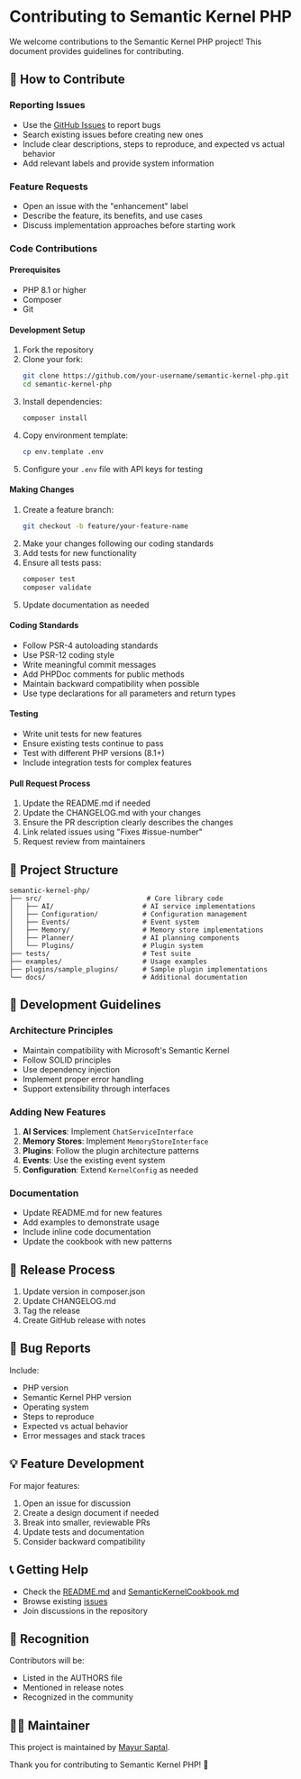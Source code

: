 # Contributing to Semantic Kernel PHP

We welcome contributions to the Semantic Kernel PHP project! This document provides guidelines for contributing.

## 🤝 How to Contribute

### Reporting Issues
- Use the [GitHub Issues](https://github.com/mayursaptal/semantic-kernel-php/issues) to report bugs
- Search existing issues before creating new ones
- Include clear descriptions, steps to reproduce, and expected vs actual behavior
- Add relevant labels and provide system information

### Feature Requests
- Open an issue with the "enhancement" label
- Describe the feature, its benefits, and use cases
- Discuss implementation approaches before starting work

### Code Contributions

#### Prerequisites
- PHP 8.1 or higher
- Composer
- Git

#### Development Setup
1. Fork the repository
2. Clone your fork:
   ```bash
   git clone https://github.com/your-username/semantic-kernel-php.git
   cd semantic-kernel-php
   ```
3. Install dependencies:
   ```bash
   composer install
   ```
4. Copy environment template:
   ```bash
   cp env.template .env
   ```
5. Configure your `.env` file with API keys for testing

#### Making Changes
1. Create a feature branch:
   ```bash
   git checkout -b feature/your-feature-name
   ```
2. Make your changes following our coding standards
3. Add tests for new functionality
4. Ensure all tests pass:
   ```bash
   composer test
   composer validate
   ```
5. Update documentation as needed

#### Coding Standards
- Follow PSR-4 autoloading standards
- Use PSR-12 coding style
- Write meaningful commit messages
- Add PHPDoc comments for public methods
- Maintain backward compatibility when possible
- Use type declarations for all parameters and return types

#### Testing
- Write unit tests for new features
- Ensure existing tests continue to pass
- Test with different PHP versions (8.1+)
- Include integration tests for complex features

#### Pull Request Process
1. Update the README.md if needed
2. Update the CHANGELOG.md with your changes
3. Ensure the PR description clearly describes the changes
4. Link related issues using "Fixes #issue-number"
5. Request review from maintainers

## 📁 Project Structure

```
semantic-kernel-php/
├── src/                          # Core library code
│   ├── AI/                      # AI service implementations
│   ├── Configuration/           # Configuration management
│   ├── Events/                  # Event system
│   ├── Memory/                  # Memory store implementations
│   ├── Planner/                 # AI planning components
│   └── Plugins/                 # Plugin system
├── tests/                       # Test suite
├── examples/                    # Usage examples
├── plugins/sample_plugins/      # Sample plugin implementations
└── docs/                        # Additional documentation
```

## 🔧 Development Guidelines

### Architecture Principles
- Maintain compatibility with Microsoft's Semantic Kernel
- Follow SOLID principles
- Use dependency injection
- Implement proper error handling
- Support extensibility through interfaces

### Adding New Features
1. **AI Services**: Implement `ChatServiceInterface`
2. **Memory Stores**: Implement `MemoryStoreInterface`
3. **Plugins**: Follow the plugin architecture patterns
4. **Events**: Use the existing event system
5. **Configuration**: Extend `KernelConfig` as needed

### Documentation
- Update README.md for new features
- Add examples to demonstrate usage
- Include inline code documentation
- Update the cookbook with new patterns

## 🚀 Release Process

1. Update version in composer.json
2. Update CHANGELOG.md
3. Tag the release
4. Create GitHub release with notes

## 🐛 Bug Reports

Include:
- PHP version
- Semantic Kernel PHP version
- Operating system
- Steps to reproduce
- Expected vs actual behavior
- Error messages and stack traces

## 💡 Feature Development

For major features:
1. Open an issue for discussion
2. Create a design document if needed
3. Break into smaller, reviewable PRs
4. Update tests and documentation
5. Consider backward compatibility

## 📞 Getting Help

- Check the [README.md](README.md) and [SemanticKernelCookbook.md](SemanticKernelCookbook.md)
- Browse existing [issues](https://github.com/mayursaptal/semantic-kernel-php/issues)
- Join discussions in the repository

## 🙏 Recognition

Contributors will be:
- Listed in the AUTHORS file
- Mentioned in release notes
- Recognized in the community

## 👨‍💻 Maintainer

This project is maintained by [Mayur Saptal](https://github.com/mayursaptal).

Thank you for contributing to Semantic Kernel PHP! 🚀 